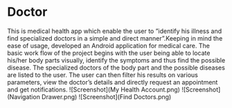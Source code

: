 # Doctor
This is medical health app which enable the user to ”identify his illness and find specialized doctors in a simple and direct manner”.Keeping in mind the ease of usage,
developed an Android application for medical care. The basic work flow of the project begins with the user being able to locate his/her body parts visually, identify the symptoms and thus find the possible disease. The specialized doctors of the body part and
the possible diseases are listed to the user. The user can then filter his results on various parameters, view the doctor’s details and directly request an appointment and get
notifications.
![Screenshot](My Health Account.png)
![Screenshot](Navigation Drawer.png)
![Screenshot](Find Doctors.png)
